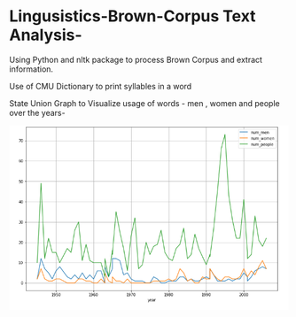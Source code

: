 # Lingusistics-Brown-Corpus Text Analysis-

Using Python and nltk package to process Brown Corpus and extract information.

Use of CMU Dictionary to print syllables in a word


State Union Graph to Visualize usage of words - men , women and people over the years-

![alt text](https://github.com/Mukta-glitch/Lingusistics-Brown-Corpus-/blob/main/NLTK%20graph.PNG)
